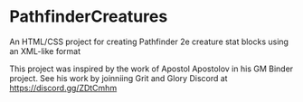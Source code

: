 # PathfinderCreatures

An HTML/CSS project for creating Pathfinder 2e creature stat blocks using an XML-like format

This project was inspired by the work of Apostol Apostolov in his GM Binder project.
See his work by joinniing Grit and Glory Discord at https://discord.gg/ZDtCmhm
